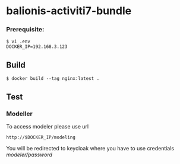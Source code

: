 #  balionis-activiti7-bundle  

### Prerequisite:
```
$ vi .env
DOCKER_IP=192.168.3.123
```

## Build

```
$ docker build --tag nginx:latest .
```

## Test

### Modeller 
To access modeler please use url
```
http://$DOCKER_IP/modeling
```
You will be redirected to keycloak where you have to use credentials *modeler/password* 
